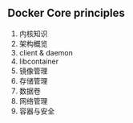 ## Docker Core principles

1. 内核知识
2. 架构概览
3. client & daemon
4. libcontainer
5. 镜像管理
6. 存储管理
7. 数据卷
8. 网络管理
9. 容器与安全
